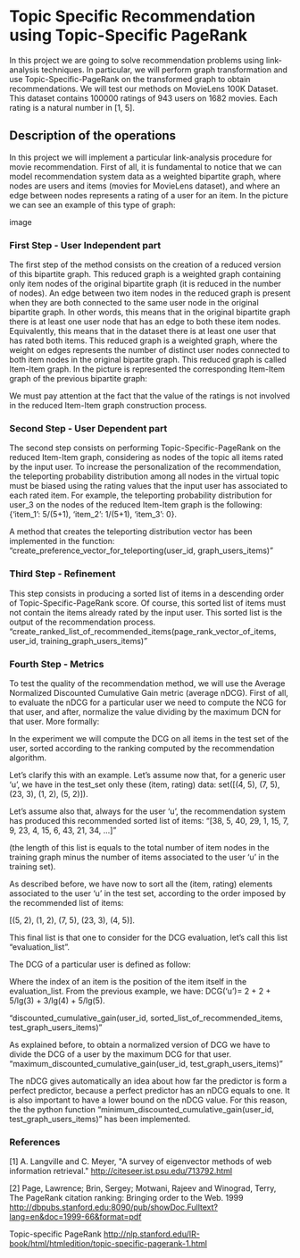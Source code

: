 # Topic Specific Recommendation using Topic-Specific PageRank

In this project we are going to solve recommendation problems using link-analysis techniques. In particular, we will perform graph transformation and use Topic-Specific-PageRank on the transformed graph to obtain recommendations.
We will test our methods on MovieLens 100K Dataset. This dataset contains 100000 ratings of 943 users on 1682 movies. Each rating is a natural number in [1, 5]. 

## Description of the operations

In this project we will implement a particular link-analysis procedure for movie recommendation. 
First of all, it is fundamental to notice that we can model recommendation system data as a weighted bipartite graph, where nodes are users and items (movies for MovieLens dataset), and where an edge between nodes represents a rating of a user for an item.
In the picture we can see an example of this type of graph:

image

### First Step - User Independent part

The first step of the method consists on the creation of a reduced version of this bipartite graph. This reduced graph is a weighted graph containing only item nodes of the original bipartite graph (it is reduced in the number of nodes). 
An edge between two item nodes in the reduced graph is present when they are both connected to the same user node in the original bipartite graph. In other words, this means that in the original bipartite graph there is at least one user node that has an edge to both these item nodes. Equivalently, this means that in the dataset there is at least one user that has rated both items. This reduced graph is a weighted graph, where the weight on edges represents the number of distinct user nodes connected to both item nodes in the original bipartite graph.
This reduced graph is called Item-Item graph.
In the picture is represented the corresponding Item-Item graph of the previous bipartite graph:

We must pay attention at the fact that the value of the ratings is not involved in the reduced Item-Item graph construction process.

### Second Step - User Dependent part

The second step consists on performing Topic-Specific-PageRank on the reduced Item-Item graph, considering as nodes of the topic all items rated by the input user. To increase the personalization of the recommendation, the teleporting probability distribution among all nodes in the virtual topic must be biased using the rating values that the input user has associated to each rated item.
For example, the teleporting probability distribution for user_3 on the nodes of the reduced Item-Item graph is the following: {‘item_1’: 5/(5+1), ‘item_2’: 1/(5+1), ‘item_3’: 0}.

A method that creates the teleporting distribution vector has been implemented in the function: “create_preference_vector_for_teleporting(user_id, graph_users_items)” 

### Third Step - Refinement

This step consists in producing a sorted list of items in a descending order of Topic-Specific-PageRank score. Of course, this sorted list of items must not contain the items already rated by the input user. This sorted list is the output of the recommendation process.
“create_ranked_list_of_recommended_items(page_rank_vector_of_items, user_id, training_graph_users_items)”

### Fourth Step - Metrics

To test the quality of the recommendation method, we will use the Average Normalized Discounted Cumulative Gain metric (average nDCG).
First of all, to evaluate the nDCG for a particular user we need to compute the NCG for that user, and after, normalize the value dividing by the maximum DCN for that user. More formally:



In the experiment we will compute the DCG on all items in the test set of the user, sorted according to the ranking computed by the recommendation algorithm. 

Let’s clarify this with an example. 
Let’s assume now that, for a generic user ‘u’, we have in the test_set only these (item, rating) data: set([(4, 5), (7, 5), (23, 3), (1, 2), (5, 2)]). 

Let’s assume also that, always for the user ‘u’, the recommendation system has produced this recommended sorted list of items:
“[38, 5, 40, 29, 1, 15, 7, 9, 23, 4, 15, 6, 43, 21, 34, ...]”

(the length of this list is equals to the total number of item nodes in the training graph minus the number of items associated to the user ‘u’ in the training set). 

As described before, we have now to sort all the (item, rating) elements associated to the user ‘u’ in the test set, according to the order imposed by the recommended list of items:

[(5, 2), (1, 2), (7, 5), (23, 3), (4, 5)]. 

This final list is that one to consider for the DCG evaluation, let’s call this list “evaluation_list”.

The DCG of a particular user is defined as follow:



Where the index of an item is the position of the item itself in the evaluation_list.
From the previous example, we have:
DCG(‘u’)= 2 + 2 + 5/lg(3) + 3/lg(4) + 5/lg(5).

“discounted_cumulative_gain(user_id, sorted_list_of_recommended_items, test_graph_users_items)”

As explained before, to obtain a normalized version of DCG we have to divide the DCG of a user by the maximum DCG for that user.
“maximum_discounted_cumulative_gain(user_id, test_graph_users_items)” 


The nDCG gives automatically an idea about how far the predictor is form a perfect predictor, because a perfect predictor has an nDCG equals to one. It is also important to have a lower bound on the nDCG value. For this reason, the the python function “minimum_discounted_cumulative_gain(user_id, test_graph_users_items)”  has been implemented. 

### References

[1] A. Langville and C. Meyer,
           "A survey of eigenvector methods of web information retrieval."
           http://citeseer.ist.psu.edu/713792.html
           
[2] Page, Lawrence; Brin, Sergey; Motwani, Rajeev and Winograd, Terry,
           The PageRank citation ranking: Bringing order to the Web. 1999
           http://dbpubs.stanford.edu:8090/pub/showDoc.Fulltext?lang=en&doc=1999-66&format=pdf
           
Topic-specific PageRank
http://nlp.stanford.edu/IR-book/html/htmledition/topic-specific-pagerank-1.html
           
        









